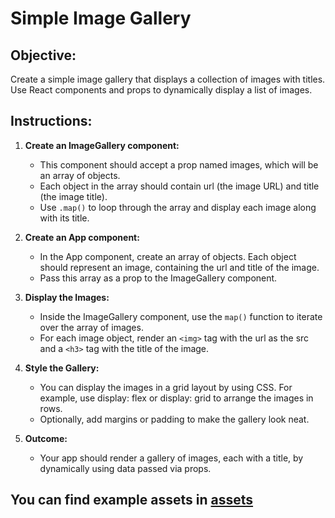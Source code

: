 ﻿# Simple Image Gallery

## Objective:

Create a simple image gallery that displays a collection of images with titles. Use React components and props to dynamically display a list of images.

## Instructions:

1. **Create an ImageGallery component:**
   - This component should accept a prop named images, which will be an array of objects.
   - Each object in the array should contain url (the image URL) and title (the image title).
   - Use `.map()` to loop through the array and display each image along with its title.

2. **Create an App component:**
   - In the App component, create an array of objects. Each object should represent an image, containing the url and title of the image.
   - Pass this array as a prop to the ImageGallery component.

3. **Display the Images:**
   - Inside the ImageGallery component, use the `map()` function to iterate over the array of images.
   - For each image object, render an `<img>` tag with the url as the src and a `<h3>` tag with the title of the image.

4. **Style the Gallery:**
   - You can display the images in a grid layout by using CSS. For example, use display: flex or display: grid to arrange the images in rows.
   - Optionally, add margins or padding to make the gallery look neat.

5. **Outcome:**
   - Your app should render a gallery of images, each with a title, by dynamically using data passed via props.

## You can find example assets in [assets](./assets/)